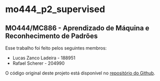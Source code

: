 # mo444_p2_supervised

## MO444/MC886 - Aprendizado de Máquina e Reconhecimento de Padrões

Esse trabalho foi feito pelos seguintes membros:

- Lucas Zanco Ladeira - 188951
- Rafael Scherer - 204990 

O código original deste projeto está disponível no [repositório do Github](https://github.com/lucaslzl/mo444_p2_supervised). 
